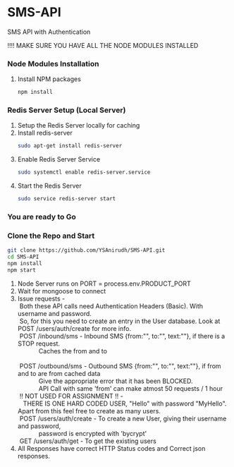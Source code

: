 # SMS-API
SMS API with Authentication

!!!! MAKE SURE YOU HAVE ALL THE NODE MODULES INSTALLED
### Node Modules Installation
1. Install NPM packages
   ```sh
   npm install
   ```

### Redis Server Setup (Local Server)
1. Setup the Redis Server locally for caching
2. Install redis-server
   ```sh
   sudo apt-get install redis-server
   ```
3. Enable Redis Server Service
   ```sh
   sudo systemctl enable redis-server.service
   ```
4. Start the Redis Server
   ```sh
   sudo service redis-server start
   ```
### You are ready to Go
### Clone the Repo and Start
   ```sh
   git clone https://github.com/YSAnirudh/SMS-API.git
   cd SMS-API
   npm install
   npm start
   ```
   
1. Node Server runs on PORT = process.env.PRODUCT_PORT<br>
2. Wait for mongoose to connect<br>
3. Issue requests - <br>
        &nbsp;Both these API calls need Authentication Headers (Basic). With username and password. <br>
        &nbsp;So, for this you need to create an entry in the User database. Look at POST /users/auth/create for more info.<br>
        &nbsp;POST /inbound/sms - Inbound SMS {from:"", to:"", text:""}, if there is a STOP request.<br>
                            &nbsp;&nbsp;&nbsp;&nbsp;&nbsp;&nbsp;&nbsp;&nbsp;&nbsp;&nbsp;&nbsp;&nbsp;Caches the from and to<br><br>
        &nbsp;POST /outbound/sms - Outbound SMS {from:"", to:"", text:""}, if from and to are from cached data<br>
                            &nbsp;&nbsp;&nbsp;&nbsp;&nbsp;&nbsp;&nbsp;&nbsp;&nbsp;&nbsp;&nbsp;&nbsp;Give the appropriate error that it has been BLOCKED.<br>
                            &nbsp;&nbsp;&nbsp;&nbsp;&nbsp;&nbsp;&nbsp;&nbsp;&nbsp;&nbsp;&nbsp;&nbsp;API Call with same 'from' can make atmost 50 requests / 1 hour<br>
        &nbsp;!! NOT USED FOR ASSIGNMENT !! -<br>
        &nbsp;&nbsp;&nbsp;THERE IS ONE HARD CODED USER, "Hello" with password "MyHello". Apart from this feel free to create as many users.<br>
        &nbsp;POST /users/auth/create - To create a new User, giving their username and password, <br>
                                  &nbsp;&nbsp;&nbsp;&nbsp;&nbsp;&nbsp;&nbsp;&nbsp;&nbsp;&nbsp;&nbsp;&nbsp;password is encrypted with 'bycrypt' <br>
        &nbsp;GET /users/auth/get - To get the existing users<br>
4. All Responses have correct HTTP Status codes and Correct json responses.<br>
